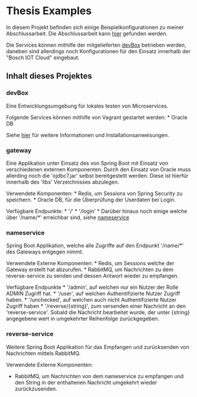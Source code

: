 # Thesis Examples

In diesem Projekt befinden sich einige Beispielkonfigurationen zu meiner Abschlussarbeit.
Die Abschlussarbeit kann [hier](https://github.com/konraifen88/thesis) gefunden werden.

Die Services können mithilfe der mitgelieferten [devBox](#devbox) betrieben werden, 
daneben sind allerdings noch Konfigurationen für den Einsatz innerhalb der "Bosch IOT Cloud" eingebaut.

## Inhalt dieses Projektes

### devBox

Eine Entwicklungsumgebung für lokales testen von Microservices.

Folgende Services können mithilfe von Vagrant gestartet werden:
    * Oracle DB

Siehe [hier](/devBox) für weitere Informationen und Installationsanweisungen.

### gateway

Eine Applikation unter Einsatz des von Spring Boot mit Einsatz von verschiedenen externen Komponenten.
Durch den Einsatz von Oracle muss allerding noch die 'ojdbc7.jar' selbst bereitgestellt werden. 
Diese ist hierfür innerhalb des 'libs' Verzeichnisses abzulegen.

Verwendete Komponenten:
    * Redis, um Sessions von Spring Security zu speichern.
    * Oracle DB, für die Überprüfung der Userdaten bei Login.
    
Verfügbare Endpunkte: 
    * '/'
    * '/login'
    * Darüber hinaus noch einige welche über '/name/*' erreichbar sind, siehe [nameservice](#nameservice)

### nameservice

Spring Boot Applikation, welche alle Zugriffe auf den Endpunkt '/name/*' des Gateways entgegen nimmt.

Verwendete Externe Komponenten:
    * Redis, um Sessions welche der Gateway erstellt hat abzurufen.
    * RabbitMQ, um Nachrichten zu dem reverse-service zu senden und dessen Antwort wieder zu empfangen.

Verfügbare Endpunkte
    * '/admin', auf welchen nur ein Nutzer der Rolle ADMIN Zugriff hat.
    * '/user', auf welchen Authentifizierte Nutzer Zugriff haben.
    * '/unchecked', auf welchen auch nicht Authentifizierte Nutzer Zugriff haben
    * '/reverse/{string}', zum versenden einer Nachricht an den 'reverse-service'. 
        Sobald die Nachricht bearbeitet wurde, der unter {string} angegebene wert in umgekehrter Reihenfolge zurückgegeben.
   
### reverse-service

Weitere Spring Boot Applikation für das Empfangen und zurücksenden von Nachrichten mittels RabbitMQ.
 
Verwendete Externe Komponenten:
 * RabbitMQ, um Nachrichten von dem nameservice zu empfangen und den String in der enthaltenen Nachricht umgekehrt wieder zurückzusenden.